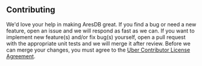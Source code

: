 Contributing
------------

We'd love your help in making AresDB great. If you find a bug or need a new feature, open an issue and we will respond as fast as we can. If you want to implement new feature(s) and/or fix bug(s) yourself, open a pull request with the appropriate unit tests and we will merge it after review.
Before we can merge your changes, you must agree to the [Uber Contributor License Agreement](https://cla-assistant.io/uber/aresdb).
